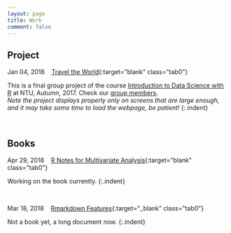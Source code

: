 ```yaml
---
layout: page
title: Work
comment: false
---
```

<!-- Jan. Feb. Mar. Apr. May Jun. Jul. Aug. Sep. Oct. Nov. Dec.  -->

<style>
    tab0 { padding-left: 1.1em; }
    tab1 { padding-left: 4em; }
    tab2 { padding-left: 8em; }
    ul {list-style-image: none;}
    div.indent{
    	padding-left: 2em;
    }
</style>

## Project

Jan 04, 2018 &nbsp;&nbsp; [Travel the World](https://rlads2017g1.github.io/presentation.html){:target="blank" class="tab0"}  

This is a final group project of the course [Introduction to Data Science with R](https://nol2.aca.ntu.edu.tw/nol/coursesearch/print_table.php?course_id=142%20U0750&class=&dpt_code=1420&ser_no=76601&semester=106-1&lang=CH) at NTU, Autumn, 2017. Check our [group members](https://rlads2017g1.github.io).  
*Note the project displays properly only on screens that are large enough, and it may take some time to load the webpage, be patient!*
{:.indent}

<br>

## Books

Apr 29, 2018 &nbsp;&nbsp; [R Notes for Multivariate Analysis](./MVA.github.io/index.html){:target="blank" class="tab0"}  

Working on the book currently.
{:.indent}

<br>

Mar 18, 2018 &nbsp;&nbsp; [Rmarkdown Features](/notes/rmd_features.html){:target="_blank" class="tab0"}  

Not a book yet, a long document now.
{:.indent}



<br><br>